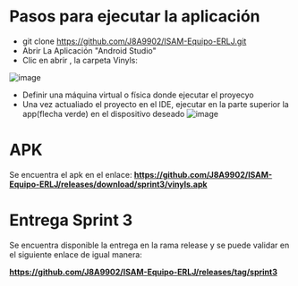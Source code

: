 # Pasos para ejecutar la aplicación
- git clone https://github.com/J8A9902/ISAM-Equipo-ERLJ.git
- Abrir La Aplicación "Android Studio"
- Clic en abrir <Path del repositorio clonado>, la carpeta Vinyls:
  
 ![image](https://user-images.githubusercontent.com/98363516/200151012-95bcc5c6-c058-40a0-a35a-5e14675d6f3e.png)
  
 - Definir una máquina virtual o física donde ejecutar el proyecyo
 - Una vez actualiado el proyecto en el IDE, ejecutar en la parte superior la app(flecha verde) en el dispositivo deseado
  ![image](https://user-images.githubusercontent.com/98363516/200151031-bb5f65f5-a402-49a6-bc92-a65c8cd75b07.png)


# APK
Se encuentra el apk en el enlace: **https://github.com/J8A9902/ISAM-Equipo-ERLJ/releases/download/sprint3/vinyls.apk**
  
# Entrega Sprint 3
Se encuentra disponible la entrega en la rama release y se puede validar en el siguiente enlace de igual manera: 

  **https://github.com/J8A9902/ISAM-Equipo-ERLJ/releases/tag/sprint3**
  
